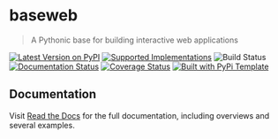 # baseweb

> A Pythonic base for building interactive web applications

[![Latest Version on PyPI](https://img.shields.io/pypi/v/baseweb.svg)](https://pypi.python.org/pypi/baseweb/)
[![Supported Implementations](https://img.shields.io/pypi/pyversions/baseweb.svg)](https://pypi.python.org/pypi/baseweb/)
![Build Status](https://github.com/christophevg/baseweb/actions/workflows/test.yaml/badge.svg)
[![Documentation Status](https://readthedocs.org/projects/baseweb/badge/?version=latest)](https://baseweb.readthedocs.io/en/latest/?badge=latest)
[![Coverage Status](https://coveralls.io/repos/github/christophevg/baseweb/badge.svg?branch=master)](https://coveralls.io/github/christophevg/baseweb?branch=master)
[![Built with PyPi Template](https://img.shields.io/badge/PyPi_Template-v1.0.0-blue.svg)](https://github.com/christophevg/pypi-template)



## Documentation

Visit [Read the Docs](https://baseweb.readthedocs.org) for the full documentation, including overviews and several examples.


